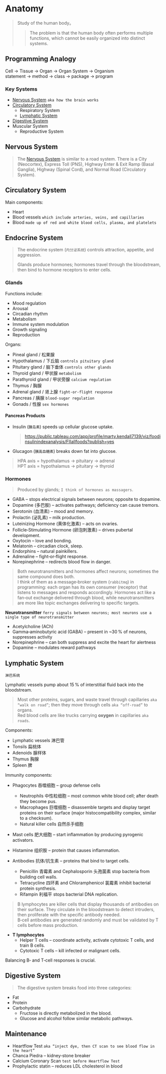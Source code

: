 # Anatomy

> Study of the human body。
>
> > The problem is that the human body often performs multiple functions, which cannot be easily organized into distinct systems.

## Programming Analogy

Cell → Tissue → Organ → Organ System → Organism  
statement → method → class → package → program

### Key Systems

- [Nervous System](../psychology/nervous.md) `aka how the brain works`
- [Circulatory System](#circulatory-system)
  - Respiratory System
  - [Lymphatic System](#lymphatic-system)
- [Digestive System](#digest-system)
- Muscular System
  - Reproductive System

## Nervous System
>
> The [Nervous System](../psychology/nervous.md) is similar to a road system. There is a City (Neocortex), Express Toll (PNS), Highway Enter & Exit Ramp (Basal Ganglia), Highway (Spinal Cord), and Normal Road (Circulatory System).

## Circulatory System

Main components:

- Heart
- Blood vessels `which include arteries, veins, and capillaries`
- Blood `made up of red and white blood cells, plasma, and platelets`

## Endocrine System
>
> The endocrine system (`内分泌系统`) controls attraction, appetite, and aggression.
>
> Glands produce hormones; hormones travel through the bloodstream, then bind to hormone receptors to enter cells.

### Glands

Functions include:

- Mood regulation
- Arousal
- Circadian rhythm
- Metabolism
- Immune system modulation
- Growth signaling
- Reproduction

Organs:

- Pineal gland / 松果腺
- Hypothalamus / 下丘脑 `controls pituitary gland`
- Pituitary gland / 脑下垂体 `controls other glands`
- Thyroid gland / 甲状腺 `metabolism`
- Parathyroid gland / 甲状旁腺 `calcium regulation`
- Thymus / 胸腺
- Adrenal gland / 肾上腺 `fight‑or‑flight response`
- Pancreas / 胰腺 `blood‑sugar regulation`
- Gonads / 性腺 `sex hormones`

#### Pancreas Products

- Insulin (`胰岛素`) speeds up cellular glucose uptake.  
  > <https://public.tableau.com/app/profile/marty.kendall7139/viz/foodinsulinindexanalysis/FIIallfoods?publish=yes>
- Glucagon (`胰高血糖素`) breaks down fat into glucose.

> HPA axis = hypothalamus → pituitary → adrenal  
> HPT axis = hypothalamus → pituitary → thyroid

### Hormones
>
> Produced by glands; `I think of hormones as massagers`.

- GABA – stops electrical signals between neurons; opposite to dopamine.
- Dopamine (多巴胺) – activates pathways; deficiency can cause tremors.
- Serotonin (血清素) – mood and memory.
- Prolactin (泌乳素) – milk production.
- Luteinizing Hormone (黄体化激素) – acts on ovaries.
- Follicle‑Stimulating Hormone (卵泡刺激素) – drives pubertal development.
- Oxytocin – love and bonding.
- Melatonin – circadian clock, sleep.
- Endorphins – natural painkillers.
- Adrenaline – fight‑or‑flight response.
- Norepinephrine – redirects blood flow in danger.

> Both neurotransmitters and hormones affect neurons; sometimes the same compound does both.  
> I think of them as a message‑broker system (`rabbitmq`) in programming: each organ has its own consumer (receptor) that listens to messages and responds accordingly. Hormones act like a fan‑out exchange delivered through blood, while neurotransmitters are more like topic exchanges delivering to specific targets.

**Neurotransmitter** `ferry signals between neurons; most neurons use a single type of neurotransmitter`

- Acetylcholine (ACh)
- Gamma‑aminobutyric acid (GABA) – present in ~30 % of neurons, suppresses activity
- Norepinephrine – can both suppress and excite the heart for alertness
- Dopamine – modulates reward pathways

## Lymphatic System

`淋巴系统`

Lymphatic vessels pump about 15 % of interstitial fluid back into the bloodstream.

> Most other proteins, sugars, and waste travel through capillaries `aka “walk on road”`; then they move through cells `aka “off‑road”` to organs.  
> Red blood cells are like trucks carrying **oxygen** in capillaries `aka roads`.

Components:

- Lymphatic vessels 淋巴管
- Tonsils 扁桃体
- Adenoids 腺样体
- Thymus 胸腺
- Spleen 脾

Immunity components:

- Phagocytes 吞噬细胞 – group defense cells  
  - Neutrophils 中性粒细胞 – most common white blood cell; after death they become pus.  
  - Macrophages 巨噬细胞 – disassemble targets and display target proteins on their surface (major histocompatibility complex, similar to a checksum).  
  - Natural killer cells 自然杀手细胞
- Mast cells 肥大细胞 – start inflammation by producing pyrogenic activators.  
- Histamine 组织胺 – protein that causes inflammation.

- Antibodies 抗体/抗生素 – proteins that bind to target cells.  
  - Penicillin 青霉素 and Cephalosporin 头孢菌素 stop bacteria from building cell walls.  
  - Tetracycline 四环素 and Chloramphenicol 氯霉素 inhibit bacterial protein synthesis.  
  - Rifampin 利福平 stops bacterial DNA replication.

> B lymphocytes are killer cells that display thousands of antibodies on their surface. They circulate in the bloodstream to detect intruders, then proliferate with the specific antibody needed.  
> B‑cell antibodies are generated randomly and must be validated by T cells before mass production.

- **T lymphocytes**  
  - Helper T cells – coordinate activity, activate cytotoxic T cells, and train B cells.  
  - Cytotoxic T cells – kill infected or malignant cells.

Balancing B‑ and T‑cell responses is crucial.

## Digestive System
>
> The digestive system breaks food into three categories:

- Fat
- Protein
- Carbohydrate  
  - Fructose is directly metabolized in the blood.  
  - Glucose and alcohol follow similar metabolic pathways.

## Maintenance

- Heartflow Test `aka “inject dye, then CT scan to see blood flow in the heart”`
- Chanca Piedra – kidney‑stone breaker
- Calcium Coronary Scan `test before Heartflow Test`
- Prophylactic statin – reduces LDL cholesterol in blood
